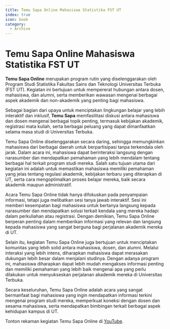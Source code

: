 ```yaml
--- 
title: Temu Sapa Online Mahasiswa Statistika FST UT
index: true
icon: book
category:
  - Archive
--- 
```


# Temu Sapa Online Mahasiswa Statistika FST UT

**Temu Sapa Online** merupakan program rutin yang diselenggarakan oleh Program Studi Statistika Fakultas Sains dan Teknologi Universitas Terbuka (FST UT). Kegiatan ini bertujuan untuk mempererat hubungan antara dosen, mahasiswa, dan alumni, serta memberikan wawasan mengenai berbagai aspek akademik dan non-akademik yang penting bagi mahasiswa.

Sebagai bagian dari upaya untuk menciptakan lingkungan belajar yang lebih interaktif dan inklusif, **Temu Sapa** memfasilitasi diskusi antara mahasiswa dan dosen mengenai berbagai topik penting, termasuk kebijakan akademik, registrasi mata kuliah, serta berbagai peluang yang dapat dimanfaatkan selama masa studi di Universitas Terbuka. 

Temu Sapa Online diselenggarakan secara daring, sehingga memungkinkan mahasiswa dari berbagai daerah untuk berpartisipasi tanpa terkendala oleh jarak. Dalam acara ini, mahasiswa dapat berinteraksi langsung dengan narasumber dan mendapatkan pemahaman yang lebih mendalam tentang berbagai hal terkait program studi mereka. Salah satu tujuan utama dari kegiatan ini adalah untuk memastikan mahasiswa memiliki pemahaman yang jelas tentang regulasi akademik, kebijakan terbaru yang diterapkan di UT, serta cara mengoptimalkan proses belajar mereka, baik secara akademik maupun administratif.

Acara Temu Sapa Online tidak hanya difokuskan pada penyampaian informasi, tetapi juga melibatkan sesi tanya jawab interaktif. Sesi ini memberi kesempatan bagi mahasiswa untuk bertanya langsung kepada narasumber dan mendapatkan solusi terkait kendala yang mereka hadapi dalam perkuliahan atau registrasi. Dengan demikian, Temu Sapa Online berperan penting dalam memberikan informasi yang relevan dan langsung kepada mahasiswa yang sangat berguna bagi perjalanan akademik mereka di UT.

Selain itu, kegiatan Temu Sapa Online juga bertujuan untuk menciptakan komunitas yang lebih solid antara mahasiswa, dosen, dan alumni. Melalui interaksi yang lebih intens, diharapkan mahasiswa dapat merasakan dukungan lebih besar dalam menjalani studinya. Dengan adanya program ini, mahasiswa diharapkan dapat lebih mudah mengakses informasi penting dan memiliki pemahaman yang lebih baik mengenai apa yang perlu dilakukan untuk menyukseskan perjalanan akademik mereka di Universitas Terbuka.

Secara keseluruhan, Temu Sapa Online adalah acara yang sangat bermanfaat bagi mahasiswa yang ingin mendapatkan informasi terkini mengenai program studi mereka, memperkuat koneksi dengan dosen dan sesama mahasiswa, serta mendapatkan bimbingan terkait berbagai aspek kehidupan kampus di UT.

Tonton rekaman kegiatan Temu Sapa Online di [YouTube](https://youtu.be/LoWFdx9Gucw?si=oBjFfPb1iAk6l1kf).


<GitContributors />
<GitChangelog />